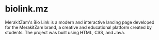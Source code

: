 # biolink.mz
MerakitZam's Bio Link is a modern and interactive landing page developed for the MerakitZam brand, a creative and educational platform created by students. The project was built using HTML, CSS, and Java.
